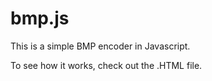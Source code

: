 bmp.js
======

This is a simple BMP encoder in Javascript.

To see how it works, check out the .HTML file.
